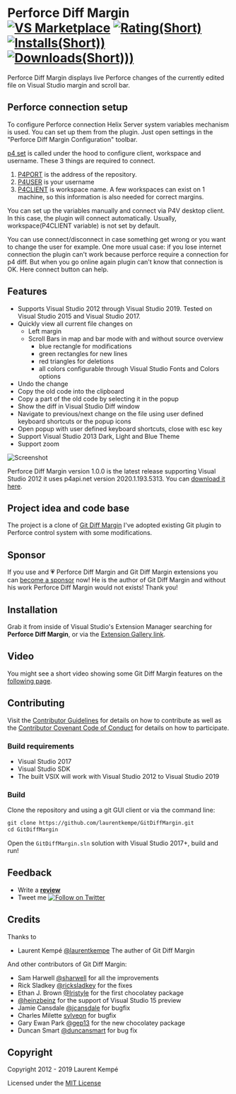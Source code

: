  # Perforce Diff Margin [![VS Marketplace](https://vsmarketplacebadge.apphb.com/version/LaurentKempe.GitDiffMargin.svg)](https://marketplace.visualstudio.com/items?itemName=LaurentKempe.GitDiffMargin) [![Rating(Short)](https://vsmarketplacebadge.apphb.com/rating-short/LaurentKempe.GitDiffMargin.svg)](https://marketplace.visualstudio.com/items?itemName=LaurentKempe.GitDiffMargin) [![Installs(Short))](https://vsmarketplacebadge.apphb.com/installs-short/LaurentKempe.GitDiffMargin.svg)](https://marketplace.visualstudio.com/items?itemName=LaurentKempe.GitDiffMargin) [![Downloads(Short)))](https://vsmarketplacebadge.apphb.com/downloads-short/LaurentKempe.GitDiffMargin.svg)](https://marketplace.visualstudio.com/items?itemName=LaurentKempe.GitDiffMargin)

Perforce Diff Margin displays live Perforce changes of the currently edited file on Visual Studio margin and scroll bar.

## Perforce connection setup

To configure Perforce connection Helix Server system variables mechanism is used.
You can set up them from the plugin. Just open settings in the "Perforce Diff Margin Configuration" toolbar.

[p4 set](https://www.perforce.com/manuals/v18.1/cmdref/Content/CmdRef/p4_set.html) is called under the hood to configure client, workspace and username.
These 3 things are required to connect. 
1. [P4PORT](https://www.perforce.com/manuals/v17.1/cmdref/Content/CmdRef/P4PORT.html) is the address of the repository.
2. [P4USER](https://www.perforce.com/manuals/v18.1/cmdref/Content/CmdRef/P4USER.html) is your username
3. [P4CLIENT](https://www.perforce.com/manuals/v18.1/cmdref/Content/CmdRef/P4CLIENT.html) is workspace name. A few workspaces can exist on 1 machine, so this information is also needed for correct margins.

You can set up the variables manually and connect via P4V desktop client. In this case, the plugin will connect automatically.
Usually, workspace(P4CLIENT variable) is not set by default.

You can use connect/disconnect in case something get wrong or you want to change the user for example.
One more usual case: if you lose internet connection the plugin can't work because perforce require a connection for p4 diff. But when you go online again plugin can't know that connection is OK. Here connect button can help.

## Features

* Supports Visual Studio 2012 through Visual Studio 2019. Tested on Visual Studio 2015 and Visual Studio 2017.
* Quickly view all current file changes on
    * Left margin
    * Scroll Bars in map and bar mode with and without source overview
        * blue rectangle for modifications
        * green rectangles for new lines
        * red triangles for deletions
        * all colors configurable through Visual Studio Fonts and Colors options
* Undo the change
* Copy the old code into the clipboard
* Copy a part of the old code by selecting it in the popup
* Show the diff in Visual Studio Diff window
* Navigate to previous/next change on the file using user defined keyboard shortcuts or the popup icons
* Open popup with user defined keyboard shortcuts, close with esc key 
* Support Visual Studio 2013 Dark, Light and Blue Theme
* Support zoom

![Screenshot](https://farm4.staticflickr.com/3893/15335334635_a88dc1f271.jpg)

Perforce Diff Margin version 1.0.0 is the latest release supporting Visual Studio 2012 it uses p4api.net version 2020.1.193.5313. You can [download it here](https://github.com/laurentkempe/GitDiffMargin/releases/tag/v3.2.2).

## Project idea and code base

The project is a clone of [Git Diff Margin](https://github.com/laurentkempe/GitDiffMargin)
I've adopted existing Git plugin to Perforce control system with some modifications.

## Sponsor

If you use and 💗 Perforce Diff Margin and Git Diff Margin extensions you can [become a sponsor](https://github.com/sponsors/laurentkempe) now!
He is the author of Git Diff Margin and without his work Perforce Diff Margin would not exists! Thank you! 

## Installation

Grab it from inside of Visual Studio's Extension Manager searching for **Perforce Diff Margin**, or via the [Extension Gallery link](https://marketplace.visualstudio.com/items?itemName=LaurentKempe.GitDiffMargin).

## Video

You might see a short video showing some Git Diff Margin features on the [following page](https://www.flickr.com/photos/laurentkempe/14879945429/).

## Contributing

Visit the [Contributor Guidelines](CONTRIBUTING.md) for details on how to contribute as well as the [Contributor Covenant Code of Conduct](CODE_OF_CONDUCT.md) for details on how to participate.

### Build requirements

* Visual Studio 2017
* Visual Studio SDK
* The built VSIX will work with Visual Studio 2012 to Visual Studio 2019

### Build

Clone the repository and using a git GUI client or via the command line:

```txt
git clone https://github.com/laurentkempe/GitDiffMargin.git
cd GitDiffMargin
```

Open the `GitDiffMargin.sln` solution with Visual Studio 2017+, build and run!

## Feedback

* Write a [**review**](https://marketplace.visualstudio.com/items?itemName=LaurentKempe.GitDiffMargin#review-details)
* Tweet me [![Follow on Twitter](https://img.shields.io/twitter/url/http/realvizu.svg?style=social&label=@laurentkempe)](https://twitter.com/laurentkempe)

## Credits

Thanks to

* Laurent Kempé [@laurentkempe](https://github.com/laurentkempe) The auther of Git Diff Margin

And other contributors of Git Diff Margin:
* Sam Harwell [@sharwell](https://github.com/sharwell) for all the improvements
* Rick Sladkey [@ricksladkey](https://github.com/ricksladkey) for the fixes
* Ethan J. Brown [@Iristyle](https://github.com/Iristyle) for the first chocolatey package
* [@heinzbeinz](https://github.com/heinzbeinz) for the support of Visual Studio 15 preview
* Jamie Cansdale [@jcansdale](https://github.com/jcansdale) for bugfix
* Charles Milette [sylveon](https://github.com/sylveon) for bugfix
* Gary Ewan Park [@gep13](https://github.com/gep13) for the new chocolatey package
* Duncan Smart [@duncansmart](https://github.com/duncansmart) for bug fix

## Copyright

Copyright 2012 - 2019 Laurent Kempé

Licensed under the [MIT License](LICENSE.md)
